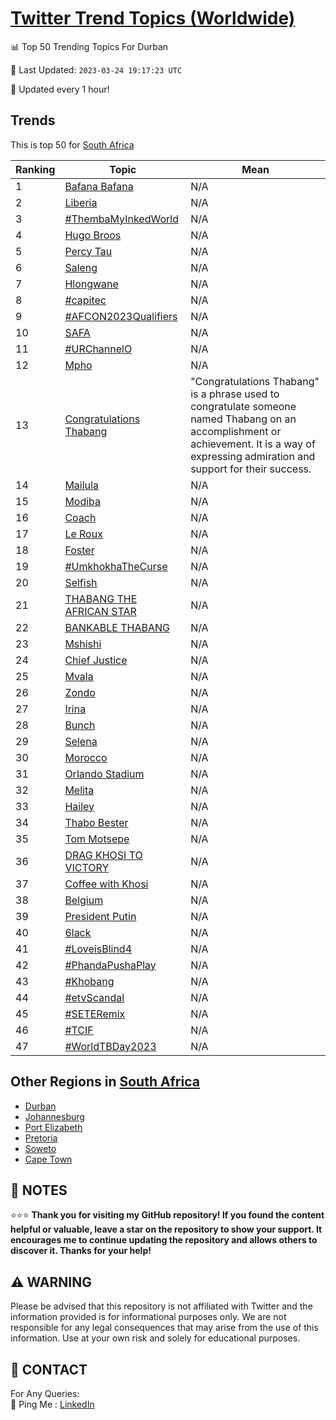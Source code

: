 [Twitter Trend Topics (Worldwide)](https://github.com/ErcinDedeoglu/Twitter-Trend-Topics)
==========


📊 Top 50 Trending Topics For Durban

📆 Last Updated: `2023-03-24 19:17:23 UTC`

🔧 Updated every 1 hour!


## Trends

This is top 50 for [South Africa](</South Africa>)

| Ranking | Topic | Mean |
| ------- | ------------ | ------------ |
| 1 | [Bafana Bafana](http://twitter.com/search?q=Bafana+Bafana) | N/A |
| 2 | [Liberia](http://twitter.com/search?q=Liberia) | N/A |
| 3 | [#ThembaMyInkedWorld](http://twitter.com/search?q=%23ThembaMyInkedWorld) | N/A |
| 4 | [Hugo Broos](http://twitter.com/search?q=Hugo+Broos) | N/A |
| 5 | [Percy Tau](http://twitter.com/search?q=Percy+Tau) | N/A |
| 6 | [Saleng](http://twitter.com/search?q=Saleng) | N/A |
| 7 | [Hlongwane](http://twitter.com/search?q=Hlongwane) | N/A |
| 8 | [#capitec](http://twitter.com/search?q=%23capitec) | N/A |
| 9 | [#AFCON2023Qualifiers](http://twitter.com/search?q=%23AFCON2023Qualifiers) | N/A |
| 10 | [SAFA](http://twitter.com/search?q=SAFA) | N/A |
| 11 | [#URChannelO](http://twitter.com/search?q=%23URChannelO) | N/A |
| 12 | [Mpho](http://twitter.com/search?q=Mpho) | N/A |
| 13 | [Congratulations Thabang](http://twitter.com/search?q=Congratulations+Thabang) | "Congratulations Thabang" is a phrase used to congratulate someone named Thabang on an accomplishment or achievement. It is a way of expressing admiration and support for their success. |
| 14 | [Mailula](http://twitter.com/search?q=Mailula) | N/A |
| 15 | [Modiba](http://twitter.com/search?q=Modiba) | N/A |
| 16 | [Coach](http://twitter.com/search?q=Coach) | N/A |
| 17 | [Le Roux](http://twitter.com/search?q=Le+Roux) | N/A |
| 18 | [Foster](http://twitter.com/search?q=Foster) | N/A |
| 19 | [#UmkhokhaTheCurse](http://twitter.com/search?q=%23UmkhokhaTheCurse) | N/A |
| 20 | [Selfish](http://twitter.com/search?q=Selfish) | N/A |
| 21 | [THABANG THE AFRICAN STAR](http://twitter.com/search?q=THABANG+THE+AFRICAN+STAR) | N/A |
| 22 | [BANKABLE THABANG](http://twitter.com/search?q=BANKABLE+THABANG) | N/A |
| 23 | [Mshishi](http://twitter.com/search?q=Mshishi) | N/A |
| 24 | [Chief Justice](http://twitter.com/search?q=Chief+Justice) | N/A |
| 25 | [Mvala](http://twitter.com/search?q=Mvala) | N/A |
| 26 | [Zondo](http://twitter.com/search?q=Zondo) | N/A |
| 27 | [Irina](http://twitter.com/search?q=Irina) | N/A |
| 28 | [Bunch](http://twitter.com/search?q=Bunch) | N/A |
| 29 | [Selena](http://twitter.com/search?q=Selena) | N/A |
| 30 | [Morocco](http://twitter.com/search?q=Morocco) | N/A |
| 31 | [Orlando Stadium](http://twitter.com/search?q=Orlando+Stadium) | N/A |
| 32 | [Melita](http://twitter.com/search?q=Melita) | N/A |
| 33 | [Hailey](http://twitter.com/search?q=Hailey) | N/A |
| 34 | [Thabo Bester](http://twitter.com/search?q=Thabo+Bester) | N/A |
| 35 | [Tom Motsepe](http://twitter.com/search?q=Tom+Motsepe) | N/A |
| 36 | [DRAG KHOSI TO VICTORY](http://twitter.com/search?q=DRAG+KHOSI+TO+VICTORY) | N/A |
| 37 | [Coffee with Khosi](http://twitter.com/search?q=Coffee+with+Khosi) | N/A |
| 38 | [Belgium](http://twitter.com/search?q=Belgium) | N/A |
| 39 | [President Putin](http://twitter.com/search?q=President+Putin) | N/A |
| 40 | [6lack](http://twitter.com/search?q=6lack) | N/A |
| 41 | [#LoveisBlind4](http://twitter.com/search?q=%23LoveisBlind4) | N/A |
| 42 | [#PhandaPushaPlay](http://twitter.com/search?q=%23PhandaPushaPlay) | N/A |
| 43 | [#Khobang](http://twitter.com/search?q=%23Khobang) | N/A |
| 44 | [#etvScandal](http://twitter.com/search?q=%23etvScandal) | N/A |
| 45 | [#SETERemix](http://twitter.com/search?q=%23SETERemix) | N/A |
| 46 | [#TCIF](http://twitter.com/search?q=%23TCIF) | N/A |
| 47 | [#WorldTBDay2023](http://twitter.com/search?q=%23WorldTBDay2023) | N/A |



## Other Regions in [South Africa](</South Africa>)

* [Durban](</South Africa/Durban.md>)
* [Johannesburg](</South Africa/Johannesburg.md>)
* [Port Elizabeth](</South Africa/Port Elizabeth.md>)
* [Pretoria](</South Africa/Pretoria.md>)
* [Soweto](</South Africa/Soweto.md>)
* [Cape Town](</South Africa/Cape Town.md>)



## 📝 NOTES

⭐⭐⭐ **Thank you for visiting my GitHub repository! If you found the content helpful or valuable, leave a star on the repository to show your support. It encourages me to continue updating the repository and allows others to discover it. Thanks for your help!**


## ⚠️ WARNING

Please be advised that this repository is not affiliated with Twitter and the information provided is for informational purposes only. We are not responsible for any legal consequences that may arise from the use of this information. Use at your own risk and solely for educational purposes.


## 📨 CONTACT

 For Any Queries:  
            🏓 Ping Me : [LinkedIn](https://www.linkedin.com/in/ercindedeoglu/)
